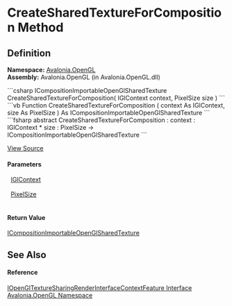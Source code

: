 # CreateSharedTextureForComposition Method




## Definition
**Namespace:** <a href="N_Avalonia_OpenGL">Avalonia.OpenGL</a>  
**Assembly:** Avalonia.OpenGL (in Avalonia.OpenGL.dll)

<Tabs groupId="api-code-preview">
<TabItem value="csharp" label="C#">
```csharp
ICompositionImportableOpenGlSharedTexture CreateSharedTextureForComposition(
	IGlContext context,
	PixelSize size
)
```
</TabItem>
<TabItem value="vb" label="VB">
```vb
Function CreateSharedTextureForComposition ( 
	context As IGlContext,
	size As PixelSize
) As ICompositionImportableOpenGlSharedTexture
```
</TabItem>
<TabItem value="fsharp" label="F#">
```fsharp
abstract CreateSharedTextureForComposition : 
        context : IGlContext * 
        size : PixelSize -> ICompositionImportableOpenGlSharedTexture 
```
</TabItem>
</Tabs>



<a href="https://github.com/AvaloniaUI/Avalonia/tree/master/src/Avalonia.OpenGL/IOpenGlTextureSharingRenderInterfaceContextFeature.cs" title="View the source code">View Source</a>



#### Parameters
<dl><dt>  <a href="T_Avalonia_OpenGL_IGlContext">IGlContext</a></dt><dd> </dd><dt>  <a href="T_Avalonia_PixelSize">PixelSize</a></dt><dd> </dd></dl>

#### Return Value
<a href="T_Avalonia_OpenGL_ICompositionImportableOpenGlSharedTexture">ICompositionImportableOpenGlSharedTexture</a>

## See Also


#### Reference
<a href="T_Avalonia_OpenGL_IOpenGlTextureSharingRenderInterfaceContextFeature">IOpenGlTextureSharingRenderInterfaceContextFeature Interface</a>  
<a href="N_Avalonia_OpenGL">Avalonia.OpenGL Namespace</a>  

